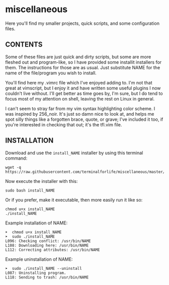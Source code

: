 # miscellaneous
Here you'll find my smaller projects, quick scripts, and some configuration files.

CONTENTS
--------

Some of these files are just quick and dirty scripts, but some are more fleshed out and program-like, so I have provided some installit installers for them. The instructions for those are as usual. Just substitute NAME for the name of the file/program you wish to install.

You'll find here my .vimrc file which I've enjoyed adding to. I'm not that great at vimscript, but I enjoy it and have written some useful plugins I now couldn't live without. I'll get better as time goes by, I'm sure, but I do tend to focus most of my attention on shell, leaving the rest on Linux in general.

I can't seem to stray far from my vim syntax highlighting color scheme. I was inspired by 256_noir. It's just so damn nice to look at, and helps me spot silly things like a forgotten brace, quote, or grave; I've included it too, if you're interested in checking that out; it's the tfl.vim file.

INSTALLATION
------------

Download and use the `install_NAME` installer by using this terminal command:

    wget -q https://raw.githubusercontent.com/terminalforlife/miscellaneous/master/install_NAME

Now execute the installer with this:

    sudo bash install_NAME

Or if you prefer, make it executable, then more easily run it like so:

    chmod u+x install_NAME
    ./install_NAME

Example installation of NAME:

    ➤  chmod u+x install_NAME
    ➤  sudo ./install_NAME
    L096: Checking conflict: /usr/bin/NAME
    L108: Downloading here: /usr/bin/NAME
    L112: Correcting attributes: /usr/bin/NAME

Example uninstallation of NAME:

    ➤  sudo ./install_NAME --uninstall
    L087: Uninstalling program.
    L118: Sending to trash: /usr/bin/NAME
